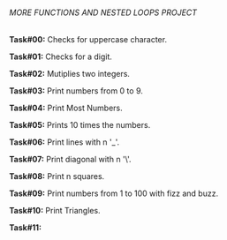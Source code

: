 ###### MORE FUNCTIONS AND NESTED LOOPS PROJECT

**Task#00:** Checks for uppercase character.

**Task#01:** Checks for a digit.

**Task#02:** Mutiplies two integers.

**Task#03:** Print numbers from 0 to 9.

**Task#04:** Print Most Numbers.

**Task#05:** Prints 10 times the numbers.

**Task#06:** Print lines with n '\_'.

**Task#07:** Print diagonal with n '\\'.

**Task#08:** Print n squares.

**Task#09:** Print numbers from 1 to 100 with fizz and buzz.

**Task#10:** Print Triangles.

**Task#11:** 
